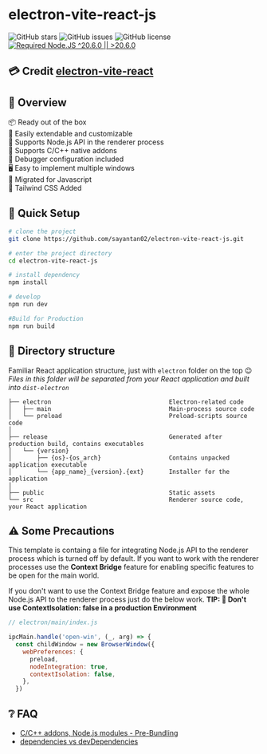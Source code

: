 # electron-vite-react-js

![GitHub stars](https://img.shields.io/github/stars/sayantan02/electron-vite-react-js?color=fa6470)
![GitHub issues](https://img.shields.io/github/issues/sayantan02/electron-vite-react-js?color=d8b22d)
![GitHub license](https://img.shields.io/github/license/sayantan02/electron-vite-react-js)
[![Required Node.JS ^20.6.0 || >20.6.0](https://img.shields.io/static/v1?label=node&message=20.6.0%20||%20%3E20.6.0&logo=node.js&color=3f893e)](https://nodejs.org/about/releases)

## 💳 Credit [electron-vite-react](https://github.com/electron-vite/electron-vite-react)

## 👀 Overview

📦 Ready out of the box  
🌱 Easily extendable and customizable  
💪 Supports Node.js API in the renderer process  
🔩 Supports C/C++ native addons  
🐞 Debugger configuration included  
🖥 Easy to implement multiple windows  
🧊 Migrated for Javascript  
🧬 Tailwind CSS Added

## 🛫 Quick Setup

```sh
# clone the project
git clone https://github.com/sayantan02/electron-vite-react-js.git

# enter the project directory
cd electron-vite-react-js

# install dependency
npm install

# develop
npm run dev

#Build for Production
npm run build
```

## 📂 Directory structure

Familiar React application structure, just with `electron` folder on the top :wink:  
*Files in this folder will be separated from your React application and built into `dist-electron`*  

```tree
├── electron                                 Electron-related code
│   ├── main                                 Main-process source code
│   └── preload                              Preload-scripts source code
│
├── release                                  Generated after production build, contains executables
│   └── {version}
│       ├── {os}-{os_arch}                   Contains unpacked application executable
│       └── {app_name}_{version}.{ext}       Installer for the application
│
├── public                                   Static assets
└── src                                      Renderer source code, your React application
```


## ⚠️ Some Precautions

This template is containg a file for integrating Node.js API to the renderer process which is turned off by default. If you want to work with the renderer processes use the **Context Bridge** feature for enabling specific features to be open for the main world.

If you don't want to use the Context Bridge feature and expose the whole Node.js API to the renderer process just do the below work. **TIP: 🚨 Don't use ContextIsolation: false in a production Environment**
```js
// electron/main/index.js

ipcMain.handle('open-win', (_, arg) => {
  const childWindow = new BrowserWindow({
    webPreferences: {
      preload,
      nodeIntegration: true,
      contextIsolation: false,
    },
  })
```

## ❔ FAQ

- [C/C++ addons, Node.js modules - Pre-Bundling](https://github.com/electron-vite/vite-plugin-electron-renderer#dependency-pre-bundling)
- [dependencies vs devDependencies](https://github.com/electron-vite/vite-plugin-electron-renderer#dependencies-vs-devdependencies)
